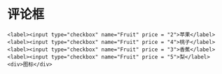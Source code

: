 # 评论框
<html>
<head>
	<meta charset="utf-8">
</head>
<body>


	<label><input type="checkbox" name="Fruit" price = "2">苹果</label>
	<label><input type="checkbox" name="Fruit" price = "4">桃子</label>
	<label><input type="checkbox" name="Fruit" price = "3">香蕉</label>
	<label><input type="checkbox" name="Fruit" price = "5">梨</label>
	<div>图标</div>
	
	
	


</body>
</html>
<script type="text/javascript">
	var label = document.getElementsByClassName('label')
	console.log(label)
</script>
